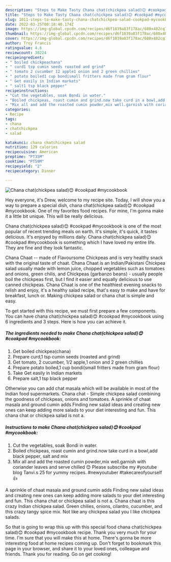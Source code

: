 ```yaml
---
description: "Steps to Make Tasty Chana chat(chickpea salad)😊 #cookpad #mycookbook"
title: "Steps to Make Tasty Chana chat(chickpea salad)😊 #cookpad #mycookbook"
slug: 1011-steps-to-make-tasty-chana-chatchickpea-salad-cookpad-mycookbook
date: 2022-03-25T00:18:40.174Z
image: https://img-global.cpcdn.com/recipes/d6f1039a83f178ac/680x482cq70/chana-chatchickpea-salad-cookpad-mycookbook-recipe-main-photo.jpg
thumbnail: https://img-global.cpcdn.com/recipes/d6f1039a83f178ac/680x482cq70/chana-chatchickpea-salad-cookpad-mycookbook-recipe-main-photo.jpg
cover: https://img-global.cpcdn.com/recipes/d6f1039a83f178ac/680x482cq70/chana-chatchickpea-salad-cookpad-mycookbook-recipe-main-photo.jpg
author: Troy Francis
ratingvalue: 4.6
reviewcount: 30224
recipeingredient:
- " boiled chickpeachana"
- " curd1 tsp cumin seeds roasted and grind"
- " tomato 2 cucumber 12 apple1 onion and 2 green chillies"
- " potato boiled1 cup bondismall fritters made from gram flour"
- " Get easily in Indian markets"
- " salt1 tsp black pepper"
recipeinstructions:
- "Cut the vegetables, soak Bondi in water."
- "Boiled chickpeas, roast cumin and grind.now take curd in a bowl,add black pepper, salt and mix"
- "Mix all and add the roasted cumin powder,mix well.garnish with coriander leaves and serve chilled 😊 Please subscribe my #youtube blog Tanvi.s 25 for yummy recipes. #newyoutuber #takecareofyourself 👍"
categories:
- Recipe
tags:
- chana
- chatchickpea
- salad

katakunci: chana chatchickpea salad 
nutrition: 129 calories
recipecuisine: American
preptime: "PT35M"
cooktime: "PT59M"
recipeyield: "2"
recipecategory: Dinner

---
```



![Chana chat(chickpea salad)😊 #cookpad #mycookbook](https://img-global.cpcdn.com/recipes/d6f1039a83f178ac/680x482cq70/chana-chatchickpea-salad-cookpad-mycookbook-recipe-main-photo.jpg)

Hey everyone, it's Drew, welcome to my recipe site. Today, I will show you a way to prepare a special dish, chana chat(chickpea salad)😊 #cookpad #mycookbook. One of my favorites food recipes. For mine, I'm gonna make it a little bit unique. This will be really delicious.

Chana chat(chickpea salad)😊 #cookpad #mycookbook is one of the most popular of recent trending meals on earth. It's simple, it's quick, it tastes delicious. It's enjoyed by millions daily. Chana chat(chickpea salad)😊 #cookpad #mycookbook is something which I have loved my entire life. They are fine and they look fantastic.

Chana Chaat -- made of Flavoursome Chickpeas and is very healthy snack with the original taste of chaat. Chana Chaat is an Indian/Pakistani Chickpea salad usually made with lemon juice, chopped vegetables such as tomatoes and onions, green chilis, and Chickpeas (garbanzo beans) - usually people boil the chickpeas first, but I find it easier and equally delicious to use canned chickpeas. Chana Chaat is one of the healthiest evening snacks to relish and enjoy, it&#39;s a healthy salad recipe, that&#39;s easy to make and have for breakfast, lunch or. Making chickpea salad or chana chat is simple and easy.


To get started with this recipe, we must first prepare a few components. You can have chana chat(chickpea salad)😊 #cookpad #mycookbook using 6 ingredients and 3 steps. Here is how you can achieve it.

<!--inarticleads1-->

##### The ingredients needed to make Chana chat(chickpea salad)😊 #cookpad #mycookbook:

1. Get  boiled chickpea(chana)
1. Prepare  curd,1 tsp cumin seeds (roasted and grind)
1. Get  tomato, 2 cucumber, 1/2 apple,1 onion and 2 green chillies
1. Prepare  potato boiled,1 cup bondi(small fritters made from gram flour)
1. Take  Get easily in Indian markets
1. Prepare  salt,1 tsp black pepper


Otherwise you can add chat masala which will be available in most of the Indian food supermarkets. Chana chat - Simple chickpea salad combining the goodness of chickpeas, onions and tomatoes. A sprinkle of chaat masala and ground cumin adds Finding new salad ideas and creating new ones can keep adding more salads to your diet interesting and fun. This chana chat or chickpea salad is not a. 

<!--inarticleads2-->

##### Instructions to make Chana chat(chickpea salad)😊 #cookpad #mycookbook:

1. Cut the vegetables, soak Bondi in water.
1. Boiled chickpeas, roast cumin and grind.now take curd in a bowl,add black pepper, salt and mix
1. Mix all and add the roasted cumin powder,mix well.garnish with coriander leaves and serve chilled 😊 Please subscribe my #youtube blog Tanvi.s 25 for yummy recipes. #newyoutuber #takecareofyourself 👍


A sprinkle of chaat masala and ground cumin adds Finding new salad ideas and creating new ones can keep adding more salads to your diet interesting and fun. This chana chat or chickpea salad is not a. Chana chaat is this crazy Indian chickpea salad. Green chilies, onions, cilantro, cucumber, and this crazy tangy spice mix. Not like any chickpea salad you I like chickpea salads. 

So that is going to wrap this up with this special food chana chat(chickpea salad)😊 #cookpad #mycookbook recipe. Thank you very much for your time. I'm sure that you will make this at home. There's gonna be more interesting food at home recipes coming up. Don't forget to bookmark this page in your browser, and share it to your loved ones, colleague and friends. Thank you for reading. Go on get cooking!
